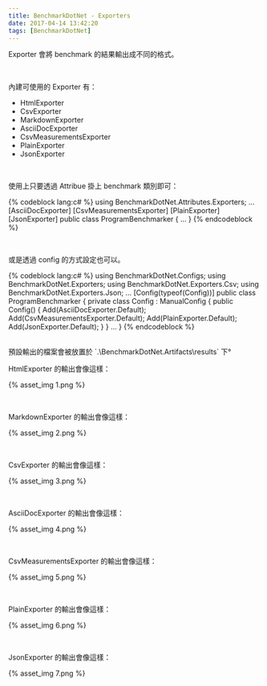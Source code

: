 ```yaml
---
title: BenchmarkDotNet - Exporters
date: 2017-04-14 13:42:20
tags: [BenchmarkDotNet]
---
```


Exporter 會將 benchmark 的結果輸出成不同的格式。  

<!-- More -->

<br/>


內建可使用的 Exporter 有：  
- HtmlExporter
- CsvExporter
- MarkdownExporter
- AsciiDocExporter
- CsvMeasurementsExporter
- PlainExporter
- JsonExporter

<br/>


使用上只要透過 Attribue 掛上 benchmark 類別即可：

{% codeblock lang:c# %}
using BenchmarkDotNet.Attributes.Exporters;
…
[AsciiDocExporter] 
[CsvMeasurementsExporter] 
[PlainExporter] 
[JsonExporter] 
public class ProgramBenchmarker { 
  …
}
{% endcodeblock %}

<br/>



或是透過 config 的方式設定也可以。

{% codeblock lang:c# %}
using BenchmarkDotNet.Configs; 
using BenchmarkDotNet.Exporters; 
using BenchmarkDotNet.Exporters.Csv; 
using BenchmarkDotNet.Exporters.Json; 
…
[Config(typeof(Config))] 
public class ProgramBenchmarker { 
  private class Config : ManualConfig { 
    public Config() { 
      Add(AsciiDocExporter.Default); 
      Add(CsvMeasurementsExporter.Default); 
      Add(PlainExporter.Default); 
      Add(JsonExporter.Default); 
    } 
  } 
  …
}
{% endcodeblock %}

<br/>
預設輸出的檔案會被放置於 `.\BenchmarkDotNet.Artifacts\results` 下°  

<br/>


HtmlExporter 的輸出會像這樣：

{% asset_img 1.png %}

<br/>


MarkdownExporter 的輸出會像這樣：

{% asset_img 2.png %}

<br/>


CsvExporter 的輸出會像這樣：

{% asset_img 3.png %}

<br/>


AsciiDocExporter 的輸出會像這樣：

{% asset_img 4.png %}

<br/>


CsvMeasurementsExporter 的輸出會像這樣：

{% asset_img 5.png %}

<br/>


PlainExporter 的輸出會像這樣：

{% asset_img 6.png %}

<br/>


JsonExporter 的輸出會像這樣：

{% asset_img 7.png %}

<br/>
